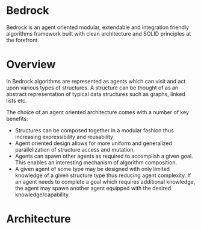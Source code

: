 # Bedrock
Bedrock is an agent oriented modular, extendable and integration friendly algorithms framework built with clean architecture and SOLID principles at the forefront. 

# Overview

In Bedrock algorithms are represented as agents which can visit and act upon various types of structures. A structure can be thought of as an abstract representation of typical data structures such as graphs, linked lists etc.  

The choice of an agent oriented architecture comes with a number of key benefits:

* Structures can be composed together in a modular fashion thus increasing expressibility and reusability
* Agent oriented design allows for more uniform and generalized parallelization of structure access and mutation. 
* Agents can spawn other agents as required to accomplish a given goal. This enables an interesting mechanism of algorithm composition.
* A given agent of some type may be designed with only limited knowledge of a given structure type thus reducing agent complexity. If an agent needs to complete a goal which requires additional knowledge, the agent may spawn another agent equipped with the desired knowledge/capability.

# Architecture